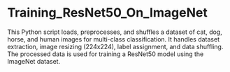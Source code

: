 # Training_ResNet50_On_ImageNet
This Python script loads, preprocesses, and shuffles a dataset of cat, dog, horse, and human images for multi-class classification. It handles dataset extraction, image resizing (224x224), label assignment, and data shuffling. The processed data is used for training a ResNet50 model using the ImageNet dataset.
